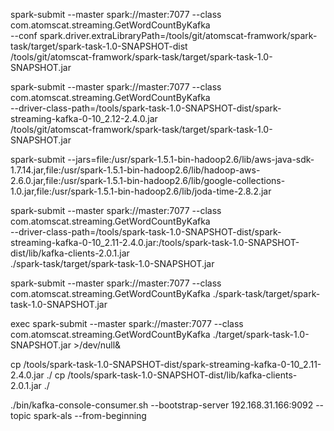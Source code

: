 


spark-submit  --master  spark://master:7077 --class com.atomscat.streaming.GetWordCountByKafka \
 --conf spark.driver.extraLibraryPath=/tools/git/atomscat-framwork/spark-task/target/spark-task-1.0-SNAPSHOT-dist \
 /tools/git/atomscat-framwork/spark-task/target/spark-task-1.0-SNAPSHOT.jar
 
 
spark-submit  --master  spark://master:7077 --class com.atomscat.streaming.GetWordCountByKafka \
--driver-class-path=/tools/spark-task-1.0-SNAPSHOT-dist/spark-streaming-kafka-0-10_2.12-2.4.0.jar \
/tools/git/atomscat-framwork/spark-task/target/spark-task-1.0-SNAPSHOT.jar
  
  
 spark-submit --jars=file:/usr/spark-1.5.1-bin-hadoop2.6/lib/aws-java-sdk-1.7.14.jar,file:/usr/spark-1.5.1-bin-hadoop2.6/lib/hadoop-aws-2.6.0.jar,file:/usr/spark-1.5.1-bin-hadoop2.6/lib/google-collections-1.0.jar,file:/usr/spark-1.5.1-bin-hadoop2.6/lib/joda-time-2.8.2.jar


spark-submit --master spark://master:7077 --class com.atomscat.streaming.GetWordCountByKafka \
--driver-class-path=/tools/spark-task-1.0-SNAPSHOT-dist/spark-streaming-kafka-0-10_2.11-2.4.0.jar:/tools/spark-task-1.0-SNAPSHOT-dist/lib/kafka-clients-2.0.1.jar \
./spark-task/target/spark-task-1.0-SNAPSHOT.jar


spark-submit --master spark://master:7077 --class com.atomscat.streaming.GetWordCountByKafka ./spark-task/target/spark-task-1.0-SNAPSHOT.jar


exec spark-submit --master spark://master:7077 --class com.atomscat.streaming.GetWordCountByKafka ./target/spark-task-1.0-SNAPSHOT.jar  >/dev/null&

cp /tools/spark-task-1.0-SNAPSHOT-dist/spark-streaming-kafka-0-10_2.11-2.4.0.jar ./
cp /tools/spark-task-1.0-SNAPSHOT-dist/lib/kafka-clients-2.0.1.jar ./



./bin/kafka-console-consumer.sh --bootstrap-server 192.168.31.166:9092 --topic spark-als --from-beginning
